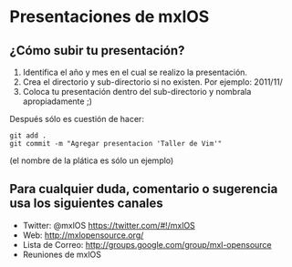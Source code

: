 Presentaciones de mxlOS
===============


¿Cómo subir tu presentación?
-----------------

1. Identifica el año y mes en el cual se realizo la presentación.
2. Crea el directorio y sub-directorio si no existen. Por ejemplo:
   2011/11/
3. Coloca tu presentación dentro del sub-directorio y nombrala
   apropiadamente ;)

Después sólo es cuestión de hacer:

`git add .`  
`git commit -m "Agregar presentacion 'Taller de Vim'"`  

(el nombre de la plática es sólo un ejemplo)


Para cualquier duda, comentario o sugerencia usa los siguientes canales
--------------
* Twitter: @mxlOS https://twitter.com/#!/mxlOS
* Web: http://mxlopensource.org/
* Lista de Correo: http://groups.google.com/group/mxl-opensource
* Reuniones de mxlOS
